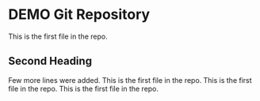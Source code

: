 # DEMO Git Repository

This is the first file in the repo.

## Second Heading 
Few more lines were added.
This is the first file in the repo.
This is the first file in the repo.
This is the first file in the repo.

